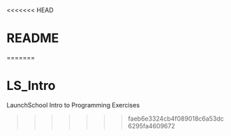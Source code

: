 <<<<<<< HEAD
# README #
=======
# LS_Intro
LaunchSchool Intro to Programming Exercises  
>>>>>>> faeb6e3324cb4f089018c6a53dc6295fa4609672
